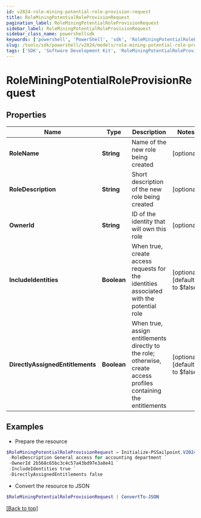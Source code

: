 ```yaml
---
id: v2024-role-mining-potential-role-provision-request
title: RoleMiningPotentialRoleProvisionRequest
pagination_label: RoleMiningPotentialRoleProvisionRequest
sidebar_label: RoleMiningPotentialRoleProvisionRequest
sidebar_class_name: powershellsdk
keywords: ['powershell', 'PowerShell', 'sdk', 'RoleMiningPotentialRoleProvisionRequest', 'V2024RoleMiningPotentialRoleProvisionRequest'] 
slug: /tools/sdk/powershell/v2024/models/role-mining-potential-role-provision-request
tags: ['SDK', 'Software Development Kit', 'RoleMiningPotentialRoleProvisionRequest', 'V2024RoleMiningPotentialRoleProvisionRequest']
---
```



# RoleMiningPotentialRoleProvisionRequest

## Properties

Name | Type | Description | Notes
------------ | ------------- | ------------- | -------------
**RoleName** | **String** | Name of the new role being created | [optional] 
**RoleDescription** | **String** | Short description of the new role being created | [optional] 
**OwnerId** | **String** | ID of the identity that will own this role | [optional] 
**IncludeIdentities** | **Boolean** | When true, create access requests for the identities associated with the potential role | [optional] [default to $false]
**DirectlyAssignedEntitlements** | **Boolean** | When true, assign entitlements directly to the role; otherwise, create access profiles containing the entitlements | [optional] [default to $false]

## Examples

- Prepare the resource
```powershell
$RoleMiningPotentialRoleProvisionRequest = Initialize-PSSailpoint.V2024RoleMiningPotentialRoleProvisionRequest  -RoleName Finance - Accounting `
 -RoleDescription General access for accounting department `
 -OwnerId 2b568c65bc3c4c57a43bd97e3a8e41 `
 -IncludeIdentities true `
 -DirectlyAssignedEntitlements false
```

- Convert the resource to JSON
```powershell
$RoleMiningPotentialRoleProvisionRequest | ConvertTo-JSON
```


[[Back to top]](#) 

